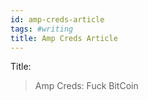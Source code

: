 ```yaml
---
id: amp-creds-article
tags: #writing
title: Amp Creds Article
---
```


Title:

> Amp Creds: Fuck BitCoin
